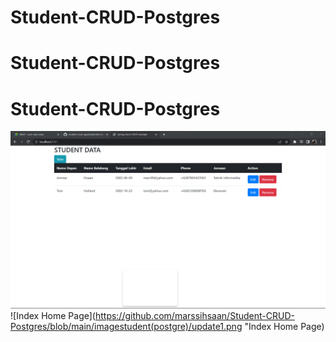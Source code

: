 ﻿# Student-CRUD-Postgres
# Student-CRUD-Postgres
# Student-CRUD-Postgres
![Index Home Page](https://github.com/marssihsaan/Student-CRUD-Postgres/blob/main/imagestudent(postgre)/web1.png "Index Home Page")
![Index Home Page](https://github.com/marssihsaan/Student-CRUD-Postgres/blob/main/imagestudent(postgre)/update1.png "Index Home Page)
